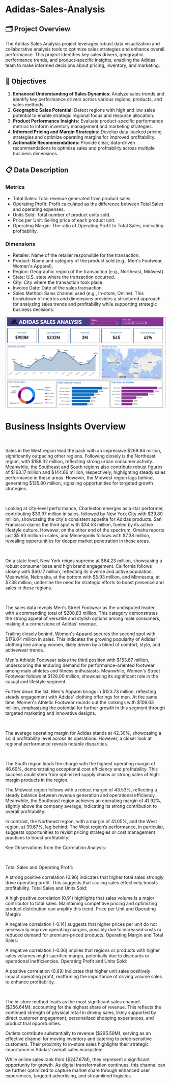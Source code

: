 # Adidas-Sales-Analysis
## 🗂️ Project Overview
The Adidas Sales Analysis project leverages robust data visualization and collaborative analysis tools to optimize sales strategies and enhance overall performance. This project identifies key sales drivers, geographic performance trends, and product-specific insights, enabling the Adidas team to make informed decisions about pricing, inventory, and marketing.

## 🎯 Objectives
1. **Enhanced Understanding of Sales Dynamics**: Analyze sales trends and identify key performance drivers across various regions, products, and sales methods.
2. **Geographic Sales Potential:** Detect regions with high and low sales potential to enable strategic regional focus and resource allocation.
3. **Product Performance Insights:** Evaluate product-specific performance metrics to inform inventory management and marketing strategies.
4. **Informed Pricing and Margin Strategies:** Develop data-backed pricing strategies and optimize operating margins for improved profitability.
5. **Actionable Recommendations:** Provide clear, data-driven recommendations to optimize sales and profitability across multiple business dimensions.
   
## 📋 Data Description
### Metrics
- Total Sales: Total revenue generated from product sales.
- Operating Profit: Profit calculated as the difference between Total Sales and operating expenses.
- Units Sold: Total number of product units sold.
- Price per Unit: Selling price of each product unit.
- Operating Margin: The ratio of Operating Profit to Total Sales, indicating profitability.

### Dimensions
- Retailer: Name of the retailer responsible for the transaction.
- Product: Name and category of the product sold (e.g., Men's Footwear, Women's Apparel).
- Region: Geographic region of the transaction (e.g., Northeast, Midwest).
- State: U.S. state where the transaction occurred.
- City: City where the transaction took place.
- Invoice Date: Date of the sales transaction.
- Sales Method: Sales channel used (e.g., In-store, Online).
This breakdown of metrics and dimensions provides a structured approach for analyzing sales trends and profitability while supporting strategic business decisions.

<p align="center">
  <img src="https://github.com/Sopyaan/Adidas-Sales-Analysis/blob/main/images/dashboard.png", width="" height="">
</p>

# Business Insights Overview
<p align="center">
  <img src="", width="" height="">
</p>

Sales in the West region lead the pack with an impressive $269.94 million, significantly outpacing other regions. Following closely is the Northeast region, with $186.32 million, reflecting strong urban consumer activity. Meanwhile, the Southeast and South regions also contribute robust figures of $163.17 million and $144.66 million, respectively, highlighting steady sales performance in these areas. However, the Midwest region lags behind, generating $135.80 million, signaling opportunities for targeted growth strategies.

<p align="center">
  <img src="", width="" height="">
</p>

Looking at city-level performance, Charleston emerges as a star performer, contributing $39.97 million in sales, followed by New York City with $39.80 million, showcasing the city's consistent appetite for Adidas products. San Francisco claims the third spot with $34.53 million, fueled by its active lifestyle culture. However, on the other end of the spectrum, Omaha reports just $5.93 million in sales, and Minneapolis follows with $7.38 million, revealing opportunities for deeper market penetration in these areas.

<p align="center">
  <img src="", width="" height="">
</p>

On a state level, New York reigns supreme at $64.23 million, showcasing a robust consumer base and high brand engagement. California follows closely with $60.17 million, reflecting its diverse and active population. Meanwhile, Nebraska, at the bottom with $5.93 million, and Minnesota, at $7.38 million, underline the need for strategic efforts to boost presence and sales in these regions.

<p align="center">
  <img src="", width="" height="">
</p>

The sales data reveals Men's Street Footwear as the undisputed leader, with a commanding total of $208.83 million. This category demonstrates the strong appeal of versatile and stylish options among male consumers, making it a cornerstone of Adidas' revenue.

Trailing closely behind, Women's Apparel secures the second spot with $179.04 million in sales. This indicates the growing popularity of Adidas' clothing line among women, likely driven by a blend of comfort, style, and activewear trends.

Men's Athletic Footwear takes the third position with $153.67 million, underscoring the enduring demand for performance-oriented footwear among male athletes and fitness enthusiasts. Meanwhile, Women's Street Footwear follows at $128.00 million, showcasing its significant role in the casual and lifestyle segment.

Further down the list, Men's Apparel brings in $123.73 million, reflecting steady engagement with Adidas' clothing offerings for men. At the same time, Women's Athletic Footwear rounds out the rankings with $106.63 million, emphasizing the potential for further growth in this segment through targeted marketing and innovative designs.

<p align="center">
  <img src="", width="" height="">
</p>

The average operating margin for Adidas stands at 42.30%, showcasing a solid profitability level across its operations. However, a closer look at regional performance reveals notable disparities.

<p align="center">
  <img src="", width="" height="">
</p>

The South region leads the charge with the highest operating margin of 46.69%, demonstrating exceptional cost efficiency and profitability. This success could stem from optimized supply chains or strong sales of high-margin products in the region.

The Midwest region follows with a robust margin of 43.53%, reflecting a steady balance between revenue generation and operational efficiency. Meanwhile, the Southeast region achieves an operating margin of 41.92%, slightly above the company average, indicating its strong contribution to overall profitability.

In contrast, the Northeast region, with a margin of 41.05%, and the West region, at 39.67%, lag behind. The West region’s performance, in particular, suggests opportunities to revisit pricing strategies or cost management practices to boost profitability.

Key Observations from the Correlation Analysis:
<p align="center">
  <img src="", width="" height="">
</p>

Total Sales and Operating Profit:

A strong positive correlation (0.96) indicates that higher total sales strongly drive operating profit. This suggests that scaling sales effectively boosts profitability.
Total Sales and Units Sold:

A high positive correlation (0.91) highlights that sales volume is a major contributor to total sales. Maintaining competitive pricing and optimizing product distribution can amplify this trend.
Price per Unit and Operating Margin:

A negative correlation (-0.14) suggests that higher prices per unit do not necessarily improve operating margins, possibly due to increased costs or reduced demand for premium-priced products.
Operating Margin and Total Sales:

A negative correlation (-0.36) implies that regions or products with higher sales volumes might sacrifice margin, potentially due to discounts or operational inefficiencies.
Operating Profit and Units Sold:

A positive correlation (0.89) indicates that higher unit sales positively impact operating profit, reaffirming the importance of driving volume sales to enhance profitability.

<p align="center">
  <img src="", width="" height="">
</p>

The in-store method leads as the most significant sales channel ($356.64M), accounting for the highest share of revenue. This reflects the continued strength of physical retail in driving sales, likely supported by direct customer engagement, personalized shopping experiences, and product trial opportunities.

Outlets contribute substantially to revenue ($295.59M), serving as an effective channel for moving inventory and catering to price-sensitive customers. Their proximity to in-store sales highlights their strategic importance in Adidas’ overall sales ecosystem.

While online sales rank third ($247.67M), they represent a significant opportunity for growth. As digital transformation continues, this channel can be further optimized to capture market share through enhanced user experiences, targeted advertising, and streamlined logistics.

